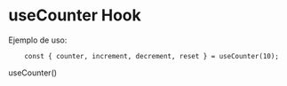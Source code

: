 # useCounter Hook

Ejemplo de uso:
```
    const { counter, increment, decrement, reset } = useCounter(10);
```

useCounter()